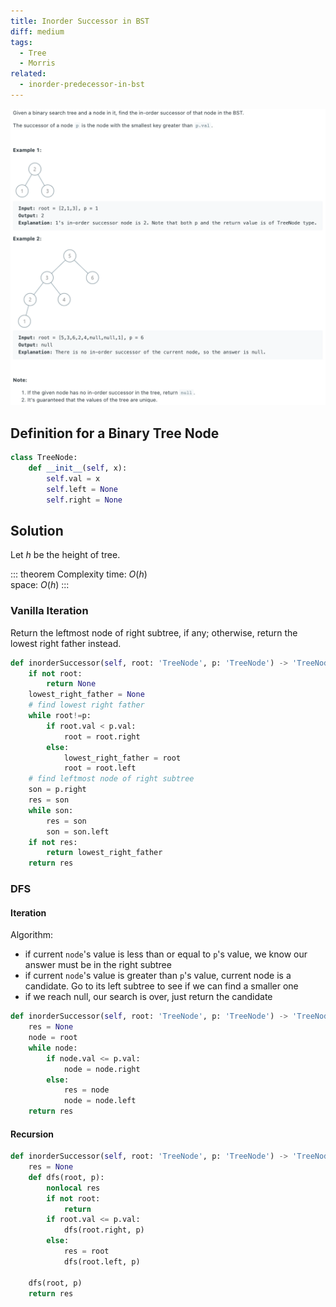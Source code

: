 ```yaml
---
title: Inorder Successor in BST
diff: medium
tags:
  - Tree
  - Morris
related:
  - inorder-predecessor-in-bst
---
```


<img class="medium-zoom" src="/algo/inorder-successor-in-bst.png" alt="https://leetcode.com/problems/inorder-successor-in-bst">

## Definition for a Binary Tree Node

```py
class TreeNode:
    def __init__(self, x):
        self.val = x
        self.left = None
        self.right = None
```

## Solution

Let $h$ be the height of tree.

::: theorem Complexity
time: $O(h)$  
space: $O(h)$
:::

### Vanilla Iteration

Return the leftmost node of right subtree, if any; otherwise, return the lowest right father instead.

```py
def inorderSuccessor(self, root: 'TreeNode', p: 'TreeNode') -> 'TreeNode':
    if not root:
        return None
    lowest_right_father = None
    # find lowest right father
    while root!=p:
        if root.val < p.val:
            root = root.right
        else:
            lowest_right_father = root
            root = root.left
    # find leftmost node of right subtree
    son = p.right
    res = son
    while son:
        res = son
        son = son.left
    if not res:
        return lowest_right_father
    return res
```

### DFS

#### Iteration

Algorithm:

- if current `node`'s value is less than or equal to `p`'s value, we know our answer must be in the right subtree
- if current `node`'s value is greater than `p`'s value, current node is a candidate. Go to its left subtree to see if we can find a smaller one
- if we reach null, our search is over, just return the candidate

```py
def inorderSuccessor(self, root: 'TreeNode', p: 'TreeNode') -> 'TreeNode':
    res = None
    node = root
    while node:
        if node.val <= p.val:
            node = node.right
        else:
            res = node
            node = node.left
    return res
```

#### Recursion

```py
def inorderSuccessor(self, root: 'TreeNode', p: 'TreeNode') -> 'TreeNode':
    res = None
    def dfs(root, p):
        nonlocal res
        if not root:
            return
        if root.val <= p.val:
            dfs(root.right, p)
        else:
            res = root
            dfs(root.left, p)

    dfs(root, p)
    return res
```

<!-- Morris traversal (REDO) -->
